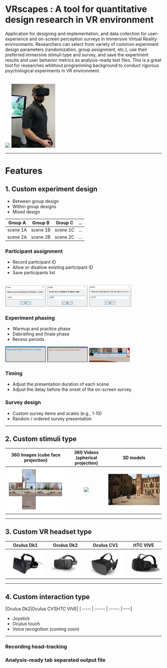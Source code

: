 # VRscapes : A tool for quantitative design research in VR environment

Application for designing and implementation, and data collection for user-experience and on-screen perception surveys in Immersive Virtual Reality environments. Researchers can select from variety of common experiment design parameters (randomization, group assignment, etc.), use their preferred immersive stimuli type and survey, and save the experiment results and user behavior metrics as analysis-ready text files. This is a great tool for researches whithout programming background to conduct rigorous psychological experiments in VR environment.  
<br><br>
<img src="img/anim_exp.gif" width=62%> <img src="img/participant_1.jpg" width=28%>

_________
# Features
## 1. Custom experiment design
- Between group design
- Within group designs
- Mixed design

Group A | Group B | Group C | ...  
--- | --- | --- | ---
scene 1A|scene 1B |scene 1C | ...
scene 2A|scene 2B |scene 2C | ...

### Participant assignment
- Record participant ID
- Allow or disallow existing participant ID
- Save participants list
</br></br>

<img src="img/participant.PNG" width=26%> <img src="img/participant_1.PNG" width=26%> <img src="img/participant_3.PNG" width=27%>

### Experiment phasing
- Warmup and practice phase
- Debriefing and finale phase
- Recess periods

<img src="img/warmup.PNG" width=26%> <img src="img/break.PNG" width=26%> <img src="img/goodbye.PNG" width=26%>

### Timing
- Adjust the presentation duration of each scene
- Adjust the delay before the onset of the on-screen survey

### Survey design
- Custom survey items and scales (e.g., 1-10)
- Random / ordered survey presentation

_________
## 2. Custom stimuli type

360 Images (cube face projection)|360 Videos (spherical projection)|3D models|
| :---: | :----: | :----: |
|<img src="img/ive_method.png" width=100%>|<a href="http://www.youtube.com/watch?v=Z8r0caXFdHo"><img src= http://img.youtube.com/vi/Z8r0caXFdHo/0.jpg width=100% ></a>|<img src= img/vizard_piazza_logo.png width=100% >|
_________
## 3. Custom VR headset type

|Oculus Dk1|Oculus Dk2|Oculus CV1|HTC VIVE|
| :---: | :----: | :----: |:---:|
<img src="img/DK1.jpg" width=100%>|<img src="img/dk2.jpg" width=100%>|<img src="img/CV1.png" width=120%>|<img src="img/htc-vive.jpg" width=100%>|

_________
## 4. Custom interaction type

|Oculus Dk2|Oculus CV1|HTC VIVE|
| :---: | :----: | :----: |:---:|
- Joystick
- Oculus touch
- Voice recognition (coming soon)

_________
### Recording head-tracking

### Analysis-ready tab separated output file
